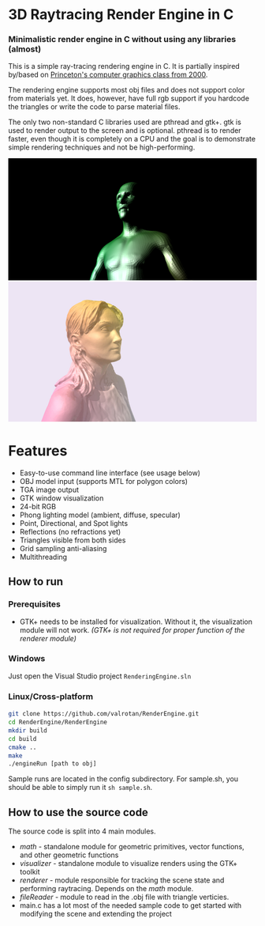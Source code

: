 # 3D Raytracing Render Engine in C

### Minimalistic render engine in C without using any libraries (almost)
This is a simple ray-tracing rendering engine in C. It is partially inspired by/based on [Princeton's computer graphics class from 2000](https://www.cs.princeton.edu/courses/archive/fall00/cs426/).

The rendering engine supports most obj files and does not support color from materials yet. It does, however, have full rgb support if you hardcode the triangles or write the code to parse material files.

The only two non-standard C libraries used are pthread and gtk+. gtk is used to render output to the screen and is optional. pthread is to render faster, even though it is completely on a CPU and the goal is to demonstrate simple rendering techniques and not be high-performing.

![](https://github.com/valrotan/RenderEngine/blob/master/human.png)
![](https://github.com/valrotan/RenderEngine/blob/master/biglady.jpg)

# Features
- Easy-to-use command line interface (see usage below)
- OBJ model input (supports MTL for polygon colors)
- TGA image output
- GTK window visualization
- 24-bit RGB
- Phong lighting model (ambient, diffuse, specular)
- Point, Directional, and Spot lights
- Reflections (no refractions yet)
- Triangles visible from both sides
- Grid sampling anti-aliasing
- Multithreading

## How to run
### Prerequisites
- GTK+ needs to be installed for visualization. Without it, the visualization module will not work.
*(GTK+ is not required for proper function of the renderer module)*
### Windows
Just open the Visual Studio project `RenderingEngine.sln`

### Linux/Cross-platform
```bash
git clone https://github.com/valrotan/RenderEngine.git
cd RenderEngine/RenderEngine
mkdir build
cd build
cmake ..
make
./engineRun [path to obj]
```
Sample runs are located in the config subdirectory. For sample.sh, you should be able to simply run it `sh sample.sh`.

## How to use the source code
The source code is split into 4 main modules.
- *math* - standalone module for geometric primitives, vector functions, and other geometric functions
- *visualizer* - standalone module to visualize renders using the GTK+ toolkit
- *renderer* - module responsible for tracking the scene state and performing raytracing. Depends on the *math* module.
- *fileReader* - module to read in the .obj file with triangle verticies.
- main.c has a lot most of the needed sample code to get started with modifying the scene and extending the project
